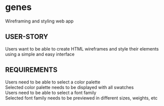 # genes
Wireframing and styling web app

## USER-STORY
Users want to be able to create HTML wireframes and style their elements using a simple and easy interface

## REQUIREMENTS
Users need to be able to select a color palette<br>
Selected color palette needs to be displayed with all swatches<br>
Users need to be able to select a font family<br>
Selected font family needs to be previewed in different sizes, weights, etc<br>
<br>
